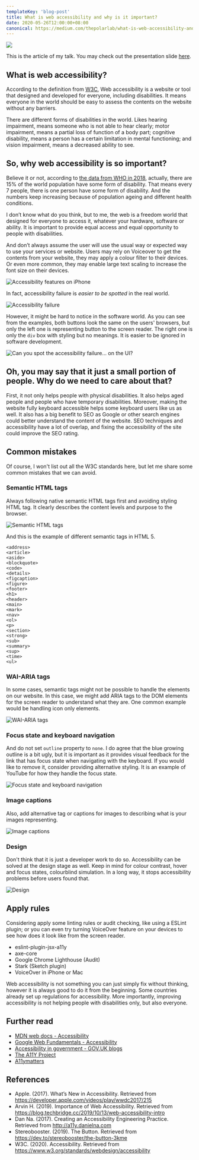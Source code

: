 ```yaml
---
templateKey: 'blog-post'
title: What is web accessibility and why is it important?
date: 2020-05-26T12:00:00+08:00
canonical: https://medium.com/thepolarlab/what-is-web-accessibility-and-why-is-it-important-6207ed0d6884
---
```


![](feature.jpeg)

This is the article of my talk. You may check out the presentation slide [here](https://github.com/andrewmmc/share/blob/master/20200521-web-accessibility/index.pdf).

## What is web accessibility?

According to the definition from [W3C](https://www.w3.org/standards/webdesign/accessibility), Web accessibility is a website or tool that designed and developed for everyone, including disabilities. It means everyone in the world should be easy to assess the contents on the website without any barriers.

There are different forms of disabilities in the world. Likes hearing impairment, means someone who is not able to hear clearly; motor impairment, means a partial loss of function of a body part; cognitive disability, means a person has a certain limitation in mental functioning; and vision impairment, means a decreased ability to see.

## So, why web accessibility is so important?

Believe it or not, according to [the data from WHO in 2018](https://www.who.int/news-room/fact-sheets/detail/disability-and-health), actually, there are 15% of the world population have some form of disability. That means every 7 people, there is one person have some form of disability. And the numbers keep increasing because of population ageing and different health conditions.

I don’t know what do you think, but to me, the web is a freedom world that designed for everyone to access it, whatever your hardware, software or ability. It is important to provide equal access and equal opportunity to people with disabilities.

And don’t always assume the user will use the usual way or expected way to use your services or website. Users may rely on Voiceover to get the contents from your website, they may apply a colour filter to their devices. Or even more common, they may enable large text scaling to increase the font size on their devices.

![Accessibility features on iPhone](image2.png)

In fact, accessibility failure is *easier to be spotted* in the real world.

![Accessibility failure](image1.png)

However, it might be hard to notice in the software world. As you can see from the examples, both buttons look the same on the users' browsers, but only the left one is representing button to the screen reader. The right one is only the `div` box with styling but no meanings. It is easier to be ignored in software development.

![Can you spot the accessibility failure… on the UI?](image3.png)

## Oh, you may say that it just a small portion of people. Why do we need to care about that?

First, it not only helps people with physical disabilities. It also helps aged people and people who have temporary disabilities. Moreover, making the website fully keyboard accessible helps some keyboard users like us as well. It also has a big benefit to SEO as Google or other search engines could better understand the content of the website. SEO techniques and accessibility have a lot of overlap, and fixing the accessibility of the site could improve the SEO rating.

## Common mistakes

Of course, I won't list out all the W3C standards here, but let me share some common mistakes that we can avoid.

### Semantic HTML tags

Always following native semantic HTML tags first and avoiding styling HTML tag. It clearly describes the content levels and purpose to the browser.

![Semantic HTML tags](image4.png)

And this is the example of different semantic tags in HTML 5.
```
<address>
<article>
<aside>
<blockquote>
<code>
<details>
<figcaption>
<figure>
<footer>
<h1>
<header>
<main>
<mark>
<nav>
<ol>
<p>
<section>
<strong>
<sub>
<summary>
<sup>
<time>
<ul>
```
### WAI-ARIA tags

In some cases, semantic tags might not be possible to handle the elements on our website. In this case, we might add ARIA tags to the DOM elements for the screen reader to understand what they are. One common example would be handling icon only elements.

![WAI-ARIA tags](image5.png)

### Focus state and keyboard navigation

And do not set `outline` property to `none`. I do agree that the blue growing outline is a bit ugly, but it is important as it provides visual feedback for the link that has focus state when navigating with the keyboard. If you would like to remove it, consider providing alternative styling. It is an example of YouTube for how they handle the focus state.

![Focus state and keyboard navigation](image6.png)

### Image captions

Also, add alternative tag or captions for images to describing what is your images representing.

![Image captions](image7.png)

### Design

Don't think that it is just a developer work to do so. Accessibility can be solved at the design stage as well. Keep in mind for colour contrast, hover and focus states, colourblind simulation. In a long way, it stops accessibility problems before users found that.

![Design](image8.png)

## Apply rules

Considering apply some linting rules or audit checking, like using a ESLint plugin; or you can even try turning VoiceOver feature on your devices to see how does it look like from the screen reader.

* eslint-plugin-jsx-a11y
* axe-core
* Google Chrome Lighthouse (Audit)
* Stark (Sketch plugin)
* VoiceOver in iPhone or Mac

Web accessibility is not something you can just simply fix without thinking, however it is always good to do it from the beginning. Some countries already set up regulations for accessibility. More importantly, improving accessibility is not helping people with disabilities only, but also everyone.

## Further read

* [MDN web docs - Accessibility](https://developer.mozilla.org/en-US/docs/Learn/Accessibility)
* [Google Web Fundamentals - Accessibility](https://developers.google.com/web/fundamentals/accessibility)
* [Accessibility in government - GOV.UK blogs](https://accessibility.blog.gov.uk)
* [The A11Y Project](https://a11yproject.com)
* [A11ymatters](https://www.a11ymatters.com)

## References

* Apple. (2017). What’s New in Accessibility. Retrieved from <https://developer.apple.com/videos/play/wwdc2017/215>
* Arvin H. (2019). Importance of Web Accessibility. Retrieved from <https://blog.techbridge.cc/2019/10/13/web-accessibility-intro>
* Dan Na. (2017). Creating an Accessibility Engineering Practice. Retrieved from <http://a11y.danielna.com>
* Stereobooster. (2019). The Button. Retrieved from <https://dev.to/stereobooster/the-button-3kme>
* W3C. (2020). Accessibility. Retrieved from <https://www.w3.org/standards/webdesign/accessibility>